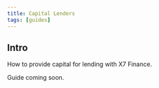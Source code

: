 ```yaml
---
title: Capital Lenders
tags: [guides]
---
```


## Intro

How to provide capital for lending with X7 Finance.

Guide coming soon.
